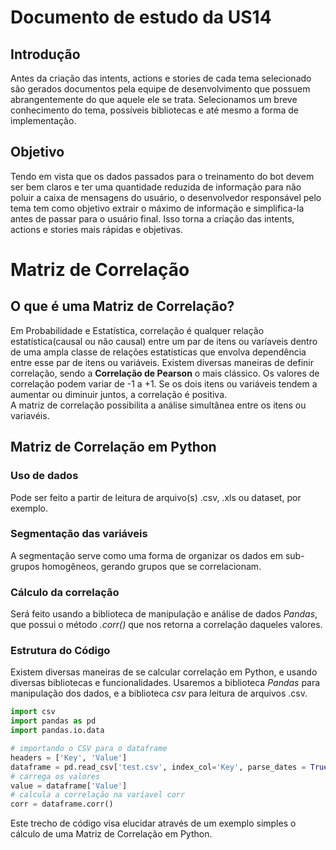 # Documento de estudo da US14

## Introdução

Antes da criação das intents, actions e stories de cada tema selecionado são gerados documentos pela equipe de desenvolvimento que possuem abrangentemente do que aquele ele se trata. Selecionamos um breve conhecimento do tema, possíveis bibliotecas e até mesmo a forma de implementação. 

## Objetivo

Tendo em vista que os dados passados para o treinamento do bot devem ser bem claros e ter uma quantidade reduzida de informação para não poluir a caixa de mensagens do usuário, o desenvolvedor responsável pelo tema tem como objetivo extrair o máximo de informação e simplifica-la antes de passar para o usuário final. Isso torna a criação das intents, actions e stories mais rápidas e objetivas.

# Matriz de Correlação

## O que é uma Matriz de Correlação?
Em Probabilidade e Estatística, correlação é qualquer relação estatística(causal ou não causal) entre um par de itens ou varíaveis dentro de uma ampla classe de relações estatísticas que envolva dependência entre esse par de itens ou variáveis. Existem diversas maneiras de definir correlação, sendo a <b>Correlação de Pearson</b> o mais clássico. Os valores de correlação podem variar de -1 a +1. Se os dois itens ou variáveis tendem a aumentar ou diminuir juntos, a correlação é positiva.
<br>
A matriz de correlação possibilita a análise simultânea entre os itens ou variavéis.

## Matriz de Correlação em Python

### Uso de dados
Pode ser feito a partir de leitura de arquivo(s) .csv, .xls ou dataset, por exemplo.

### Segmentação das variáveis
A segmentação serve como uma forma de organizar os dados em sub-grupos homogêneos, gerando grupos que se correlacionam.


### Cálculo da correlação
Será feito usando a biblioteca de manipulação e análise de dados <i>Pandas</i>, que possui o método <i>.corr()</i> que nos retorna a correlação daqueles valores.

### Estrutura do Código
Existem diversas maneiras de se calcular correlação em Python, e usando diversas bibliotecas e funcionalidades. Usaremos a biblioteca <i>Pandas</i> para manipulação dos dados, e a biblioteca <i>csv</i> para leitura de arquivos .csv.

```python
import csv
import pandas as pd
import pandas.io.data

# importando o CSV para o dataframe
headers = ['Key', 'Value']
dataframe = pd.read_csv['test.csv', index_col='Key', parse_dates = True, names = headers]
# carrega os valores
value = dataframe['Value']
# calcula a correlação na varíavel corr
corr = dataframe.corr()
```
Este trecho de código visa elucidar através de um exemplo simples o cálculo de uma Matriz de Correlação em Python.
